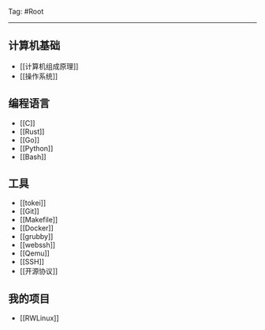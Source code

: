 Tag: #Root

---

## 计算机基础

- [[计算机组成原理]]
- [[操作系统]]

## 编程语言

- [[C]]
- [[Rust]] 
- [[Go]]
- [[Python]]
- [[Bash]]

## 工具

- [[tokei]]
- [[Git]]
- [[Makefile]]
- [[Docker]]
- [[grubby]]
- [[webssh]]
- [[Qemu]]
- [[SSH]]
- [[开源协议]]

## 我的项目

- [[RWLinux]]
